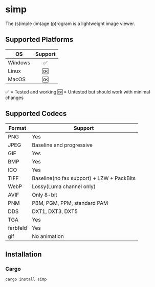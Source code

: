 # simp  
The (s)imple (im)age (p)rogram is a lightweight image viewer.

## Supported Platforms
| OS            | Support|
| ------------- |:------:|
| Windows       | ✅ |
| Linux         | 🆗 |
| MacOS         | 🆗 |

✅ = Tested and working 🆗 = Untested but should work with minimal changes

## Supported Codecs
| Format | Support |
| ------ | -------- |
| PNG    | Yes |
| JPEG   | Baseline and progressive |
| GIF    | Yes |
| BMP    | Yes |
| ICO    | Yes |
| TIFF   | Baseline(no fax support) + LZW + PackBits |
| WebP   | Lossy(Luma channel only) |
| AVIF   | Only 8-bit |
| PNM    | PBM, PGM, PPM, standard PAM |
| DDS    | DXT1, DXT3, DXT5 |
| TGA    | Yes |
| farbfeld | Yes |
| gif | No animation |

## Installation
### Cargo
```shell
cargo install simp
```
